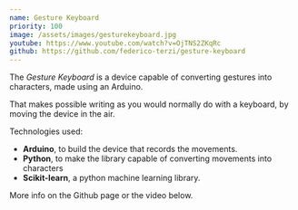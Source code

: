```yaml
---
name: Gesture Keyboard
priority: 100
image: /assets/images/gesturekeyboard.jpg
youtube: https://www.youtube.com/watch?v=OjTNS2ZKqRc
github: https://github.com/federico-terzi/gesture-keyboard
---
```

The *Gesture Keyboard* is a device capable of converting gestures into characters, made using an Arduino.

That makes possible writing as you would normally do with a keyboard, by moving the device in the air.

Technologies used:

* **Arduino**, to build the device that records the movements.
* **Python**, to make the library capable of converting movements into characters
* **Scikit-learn**, a python machine learning library.

More info on the Github page or the video below.